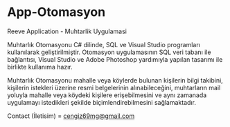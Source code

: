 # App-Otomasyon
Reeve Application - Muhtarlik Uygulamasi

Muhtarlık Otomasyonu C# dilinde, SQL ve Visual Studio programları kullanılarak
geliştirilmiştir. Otomasyon uygulamasının SQL veri tabanı ile bağlantısı, Visual
Studio ve Adobe Photoshop yardımıyla yapılan tasarımı ile birlikte kullanıma hazır.

Muhtarlık Otomasyonu mahalle veya köylerde bulunan kişilerin bilgi takibini,
kişilerin istekleri üzerine resmi belgelerinin alınabileceğini, muhtarların mail yoluyla
mahalle veya köydeki kişilere erişebilmesini ve aynı zamanada uygulamayı istedikleri
şekilde biçimlendirebilmesini sağlamaktadır.

Contact (İletisim) = cengiz69mg@gmail.com 
